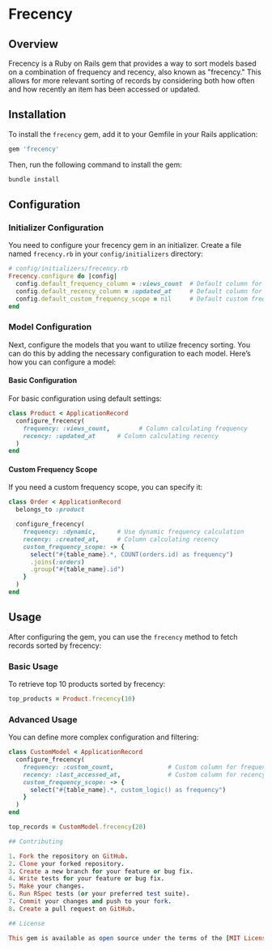 # Frecency

## Overview

Frecency is a Ruby on Rails gem that provides a way to sort models based on a combination of frequency and recency, also known as "frecency." This allows for more relevant sorting of records by considering both how often and how recently an item has been accessed or updated.

## Installation

To install the `frecency` gem, add it to your Gemfile in your Rails application:

```ruby
gem 'frecency'
```

Then, run the following command to install the gem:

```sh
bundle install
```

## Configuration

### Initializer Configuration

You need to configure your frecency gem in an initializer. Create a file named `frecency.rb` in your `config/initializers` directory:

```ruby
# config/initializers/frecency.rb
Frecency.configure do |config|
  config.default_frequency_column = :views_count  # Default column for frequency
  config.default_recency_column = :updated_at     # Default column for recency
  config.default_custom_frequency_scope = nil     # Default custom frequency scope (optional)
end
```

### Model Configuration

Next, configure the models that you want to utilize frecency sorting. You can do this by adding the necessary configuration to each model. Here’s how you can configure a model:

#### Basic Configuration

For basic configuration using default settings:

```ruby
class Product < ApplicationRecord
  configure_frecency(
    frequency: :views_count,        # Column calculating frequency
    recency: :updated_at      # Column calculating recency
  )
end
```

#### Custom Frequency Scope

If you need a custom frequency scope, you can specify it:

```ruby
class Order < ApplicationRecord
  belongs_to :product

  configure_frecency(
    frequency: :dynamic,      # Use dynamic frequency calculation
    recency: :created_at,     # Column calculating recency
    custom_frequency_scope: -> { 
      select("#{table_name}.*, COUNT(orders.id) as frequency")
      .joins(:orders)
      .group("#{table_name}.id")
    }
  )
end
```

## Usage

After configuring the gem, you can use the `frecency` method to fetch records sorted by frecency:

### Basic Usage

To retrieve top 10 products sorted by frecency:

```ruby
top_products = Product.frecency(10)
```

### Advanced Usage

You can define more complex configuration and filtering:

```ruby
class CustomModel < ApplicationRecord
  configure_frecency(
    frequency: :custom_count,               # Custom column for frequency
    recency: :last_accessed_at,             # Custom column for recency
    custom_frequency_scope: -> { 
      select("#{table_name}.*, custom_logic() as frequency")
    }
  )
end

top_records = CustomModel.frecency(20)

## Contributing

1. Fork the repository on GitHub.
2. Clone your forked repository.
3. Create a new branch for your feature or bug fix.
4. Write tests for your feature or bug fix.
5. Make your changes.
6. Run RSpec tests (or your preferred test suite).
7. Commit your changes and push to your fork.
8. Create a pull request on GitHub.

## License

This gem is available as open source under the terms of the [MIT License](https://opensource.org/licenses/MIT).
